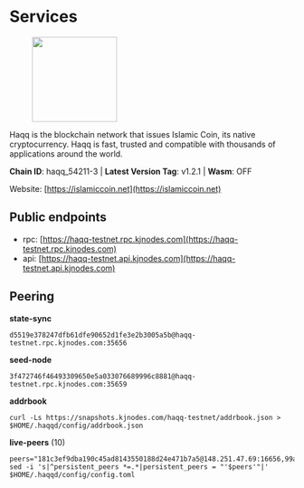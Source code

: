 # Services

<figure><img src="https://raw.githubusercontent.com/kj89/testnet_manuals/main/pingpub/logos/haqq.png" width="150" alt=""><figcaption></figcaption></figure>

Haqq is the blockchain network that issues Islamic Coin,  its native cryptocurrency. Haqq is fast, trusted and  compatible with thousands of applications around the world.

**Chain ID**: haqq_54211-3 | **Latest Version Tag**: v1.2.1 | **Wasm**: OFF

Website: [https://islamiccoin.net](https://islamiccoin.net)


## Public endpoints

* rpc: [https://haqq-testnet.rpc.kjnodes.com](https://haqq-testnet.rpc.kjnodes.com)
* api: [https://haqq-testnet.api.kjnodes.com](https://haqq-testnet.api.kjnodes.com)

## Peering

**state-sync**

```
d5519e378247dfb61dfe90652d1fe3e2b3005a5b@haqq-testnet.rpc.kjnodes.com:35656
```

**seed-node**

```
3f472746f46493309650e5a033076689996c8881@haqq-testnet.rpc.kjnodes.com:35659
```

**addrbook**
```
curl -Ls https://snapshots.kjnodes.com/haqq-testnet/addrbook.json > $HOME/.haqqd/config/addrbook.json
```

**live-peers** (10)
```
peers="181c3ef9dba190c45ad8143550188d24e471b7a5@148.251.47.69:16656,99a8389c84625503c2b8d734dfd78035d28e4f15@65.109.30.117:26656,4034efbff7c82e1a2d3908fefd2512552dea63f5@65.109.38.208:26651,0409afd9db164813d8e5f29eb9e0d5edbd3c7ba0@5.189.163.114:26656,e3f0c86ff89c50e96833c70114beeb04ac9c803f@178.18.251.118:26656,88b8b733d8b96e9a518c1a8bea4dbc5bf896026e@5.161.156.183:26656,88f134e7caad68e01554f4d648069c443a21fd4c@135.181.35.46:36656,ec8a285e36888bd3134266b8ba668b48c327e6bf@142.132.202.50:36656,d5519e378247dfb61dfe90652d1fe3e2b3005a5b@65.109.68.190:35656,6771e65c1b30cc514faf5943320fdda480fe9124@95.216.39.183:26656"
sed -i 's|^persistent_peers *=.*|persistent_peers = "'$peers'"|' $HOME/.haqqd/config/config.toml
```
